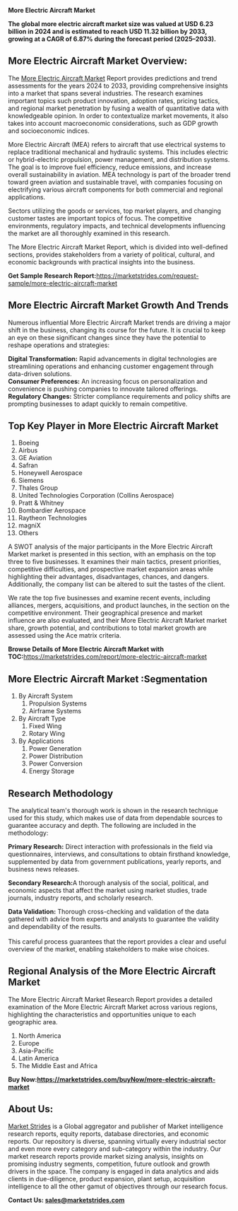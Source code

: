<p><strong>More Electric Aircraft Market</strong></p>
<p><strong>The global more electric aircraft market size was valued at USD 6.23 billion in 2024 and is estimated to reach USD 11.32 billion by 2033, growing at a CAGR of 6.87% during the forecast period (2025&ndash;2033).</strong></p>
<h2>More Electric Aircraft Market Overview:</h2>
<p>The <a href="https://marketstrides.com/report/more-electric-aircraft-market">More Electric Aircraft Market</a> Report provides predictions and trend assessments for the years 2024 to 2033, providing comprehensive insights into a market that spans several industries. The research examines important topics such product innovation, adoption rates, pricing tactics, and regional market penetration by fusing a wealth of quantitative data with knowledgeable opinion. In order to contextualize market movements, it also takes into account macroeconomic considerations, such as GDP growth and socioeconomic indices.</p>
<p>More Electric Aircraft (MEA) refers to aircraft that use electrical systems to replace traditional mechanical and hydraulic systems. This includes electric or hybrid-electric propulsion, power management, and distribution systems. The goal is to improve fuel efficiency, reduce emissions, and increase overall sustainability in aviation. MEA technology is part of the broader trend toward green aviation and sustainable travel, with companies focusing on electrifying various aircraft components for both commercial and regional applications.</p>
<p>Sectors utilizing the goods or services, top market players, and changing customer tastes are important topics of focus. The competitive environments, regulatory impacts, and technical developments influencing the market are all thoroughly examined in this research.</p>
<p>The More Electric Aircraft Market Report, which is divided into well-defined sections, provides stakeholders from a variety of political, cultural, and economic backgrounds with practical insights into the business.</p>
<p><strong>Get Sample Research Report:</strong><a href="https://marketstrides.com/request-sample/more-electric-aircraft-market">https://marketstrides.com/request-sample/more-electric-aircraft-market</a></p>
<h2>More Electric Aircraft Market Growth And Trends</h2>
<p>Numerous influential More Electric Aircraft Market trends are driving a major shift in the business, changing its course for the future. It is crucial to keep an eye on these significant changes since they have the potential to reshape operations and strategies:</p>
<p><strong>Digital Transformation:</strong> Rapid advancements in digital technologies are streamlining operations and enhancing customer engagement through data-driven solutions.<br /><strong>Consumer Preferences:</strong> An increasing focus on personalization and convenience is pushing companies to innovate tailored offerings.<br /><strong>Regulatory Changes:</strong> Stricter compliance requirements and policy shifts are prompting businesses to adapt quickly to remain competitive.</p>
<h2>Top Key Player in More Electric Aircraft Market</h2>
<ol>
<li>Boeing</li>
<li>Airbus</li>
<li>GE Aviation</li>
<li>Safran</li>
<li>Honeywell Aerospace</li>
<li>Siemens</li>
<li>Thales Group</li>
<li>United Technologies Corporation (Collins Aerospace)</li>
<li>Pratt &amp; Whitney</li>
<li>Bombardier Aerospace</li>
<li>Raytheon Technologies</li>
<li>magniX</li>
<li>Others</li>
</ol>
<p>A SWOT analysis of the major participants in the More Electric Aircraft Market market is presented in this section, with an emphasis on the top three to five businesses. It examines their main tactics, present priorities, competitive difficulties, and prospective market expansion areas while highlighting their advantages, disadvantages, chances, and dangers. Additionally, the company list can be altered to suit the tastes of the client.</p>
<p>We rate the top five businesses and examine recent events, including alliances, mergers, acquisitions, and product launches, in the section on the competitive environment. Their geographical presence and market influence are also evaluated, and their More Electric Aircraft Market market share, growth potential, and contributions to total market growth are assessed using the Ace matrix criteria.</p>
<p><strong>Browse Details of More Electric Aircraft Market with TOC:</strong><a href="https://marketstrides.com/report/more-electric-aircraft-market">https://marketstrides.com/report/more-electric-aircraft-market</a></p>
<h2>More Electric Aircraft Market :Segmentation</h2>
<ol>
<li>By Aircraft System
<ol>
<li>Propulsion Systems</li>
<li>Airframe Systems</li>
</ol>
</li>
<li>By Aircraft Type
<ol>
<li>Fixed Wing</li>
<li>Rotary Wing</li>
</ol>
</li>
<li>By Applications&nbsp;
<ol>
<li>Power Generation</li>
<li>Power Distribution</li>
<li>Power Conversion</li>
<li>Energy Storage</li>
</ol>
</li>
</ol>
<h2>Research Methodology</h2>
<p>The analytical team's thorough work is shown in the research technique used for this study, which makes use of data from dependable sources to guarantee accuracy and depth. The following are included in the methodology:</p>
<p><strong>Primary Research:</strong> Direct interaction with professionals in the field via questionnaires, interviews, and consultations to obtain firsthand knowledge, supplemented by data from government publications, yearly reports, and business news releases.</p>
<p><strong>Secondary Research:</strong>A&nbsp;thorough analysis of the social, political, and economic aspects that affect the market using market studies, trade journals, industry reports, and scholarly research.</p>
<p><strong>Data Validation:</strong>&nbsp;Thorough cross-checking and validation of the data gathered with advice from experts and analysts to guarantee the validity and dependability of the results. <br /><br />This careful process guarantees that the report provides a clear and useful overview of the market, enabling stakeholders to make wise choices.</p>
<h2>Regional Analysis of the More Electric Aircraft Market</h2>
<p>The More Electric Aircraft Market Research Report provides a detailed examination of the More Electric Aircraft Market across various regions, highlighting the characteristics and opportunities unique to each geographic area.</p>
<ol>
<li>North America</li>
<li>Europe</li>
<li>Asia-Pacific</li>
<li>Latin America</li>
<li>The Middle East and Africa</li>
</ol>
<p><strong>Buy Now:<a href="https://marketstrides.com/buyNow/more-electric-aircraft-market?price=single_price">https://marketstrides.com/buyNow/more-electric-aircraft-market</a></strong></p>
<h2>About Us:</h2>
<p><a href="https://marketstrides.com/">Market Strides</a> is a Global aggregator and publisher of Market intelligence research reports, equity reports, database directories, and economic reports. Our repository is diverse, spanning virtually every industrial sector and even more every category and sub-category within the industry. Our market research reports provide market sizing analysis, insights on promising industry segments, competition, future outlook and growth drivers in the space. The company is engaged in data analytics and aids clients in due-diligence, product expansion, plant setup, acquisition intelligence to all the other gamut of objectives through our research focus.</p>
<p><strong>Contact Us: <a href="mailto:sales@marketstrides.com">sales@marketstrides.com</a></strong></p>
